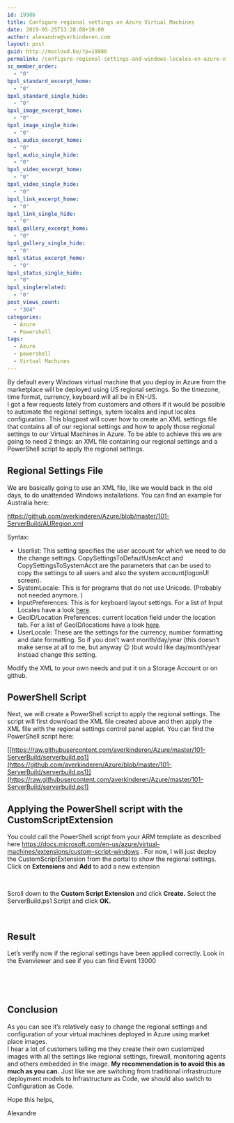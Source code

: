 ```yaml
---
id: 19986
title: Configure regional settings on Azure Virtual Machines
date: 2019-05-25T13:28:08+10:00
author: alexandre@verkinderen.com
layout: post
guid: http://mscloud.be/?p=19986
permalink: /configure-regional-settings-and-windows-locales-on-azure-virtual-machines/
sc_member_order:
  - "0"
bpxl_standard_excerpt_home:
  - "0"
bpxl_standard_single_hide:
  - "0"
bpxl_image_excerpt_home:
  - "0"
bpxl_image_single_hide:
  - "0"
bpxl_audio_excerpt_home:
  - "0"
bpxl_audio_single_hide:
  - "0"
bpxl_video_excerpt_home:
  - "0"
bpxl_video_single_hide:
  - "0"
bpxl_link_excerpt_home:
  - "0"
bpxl_link_single_hide:
  - "0"
bpxl_gallery_excerpt_home:
  - "0"
bpxl_gallery_single_hide:
  - "0"
bpxl_status_excerpt_home:
  - "0"
bpxl_status_single_hide:
  - "0"
bpxl_singlerelated:
  - "0"
post_views_count:
  - "304"
categories:
  - Azure
  - Powershell
tags:
  - Azure
  - powershell
  - Virtual Machines
---
```

By default every Windows virtual machine that you deploy in Azure from the marketplace will be deployed using US regional settings. So the timezone, time format, currency, keyboard will all be in EN-US.  
I got a few requests lately from customers and others if it would be possible to automate the regional settings, sytem locales and input locales configuration. This blogpost will cover how to create an XML settings file that contains all of our regional settings and how to apply those regional settings to our Virtual Machines in Azure. To be able to achieve this we are going to need 2 things: an XML file containing our regional settings and a PowerShell script to apply the regional settings.

## Regional Settings File

We are basically going to use an XML file, like we would back in the old days, to do unattended Windows installations. You can find an example for Australia here:

<https://github.com/averkinderen/Azure/blob/master/101-ServerBuild/AURegion.xml>  
  
Syntax:

  * Userlist: This setting specifies the user account for which we need to do the change settings. CopySettingsToDefaultUserAcct and CopySettingsToSystemAcct are the parameters that can be used to copy the settings to all users and also the system account(logonUI screen). 
  * SystemLocale: This is for programs that do not use Unicode. (Probably not needed anymore. )
  * InputPreferences: This is for keyboard layout settings. For a list of Input Locales have a look [here](https://docs.microsoft.com/en-us/windows-hardware/manufacture/desktop/default-input-locales-for-windows-language-packs). 
  * GeoID/Location Preferences: current location field under the location tab. For a list of GeoID/locations have a look [here](https://docs.microsoft.com/en-us/windows/desktop/intl/table-of-geographical-locations).
  * UserLocale: These are the settings for the currency, number formatting and date formatting. So if you don&#8217;t want month/day/year (this doesn&#8217;t make sense at all to me, but anyway 😉 )but would like day/month/year instead change this setting.

Modify the XML to your own needs and put it on a Storage Account or on github.

## PowerShell Script

Next, we will create a PowerShell script to apply the regional settings. The script will first download the XML file created above and then apply the XML file with the regional settings control panel applet. You can find the PowerShell script here:

[[https://raw.githubusercontent.com/averkinderen/Azure/master/101-ServerBuild/serverbuild.ps1](https://github.com/averkinderen/Azure/blob/master/101-ServerBuild/serverbuild.ps1)](https://raw.githubusercontent.com/averkinderen/Azure/master/101-ServerBuild/serverbuild.ps1)

## Applying the PowerShell script with the CustomScriptExtension 

You could call the PowerShell script from your ARM template as described here <https://docs.microsoft.com/en-us/azure/virtual-machines/extensions/custom-script-windows> . For now, I will just deploy the CustomScriptExtension from the portal to show the regional settings. Click on **Extensions** and **Add** to add a new extension<figure class="wp-block-image">

<img src="/wp-content/uploads/2019/05/image-2.png" alt="" class="wp-image-19993" srcset="/wp-content/uploads/2019/05/image-2.png 836w, /wp-content/uploads/2019/05/image-2-300x188.png 300w, /wp-content/uploads/2019/05/image-2-768x480.png 768w" sizes="(max-width: 836px) 100vw, 836px" /> </figure> 

Scroll down to the **Custom Script Extension** and click **Create.** Select the ServerBuild.ps1 Script and click **OK.**<figure class="wp-block-image">

<img src="/wp-content/uploads/2019/05/image-3-1024x175.png" alt="" class="wp-image-19994" srcset="/wp-content/uploads/2019/05/image-3-1024x175.png 1024w, /wp-content/uploads/2019/05/image-3-300x51.png 300w, /wp-content/uploads/2019/05/image-3-768x131.png 768w, /wp-content/uploads/2019/05/image-3.png 1112w" sizes="(max-width: 1024px) 100vw, 1024px" /> </figure> 

## Result

Let&#8217;s verify now if the regional settings have been applied correctly. Look in the Evenviewer and see if you can find Event 13000 <figure class="wp-block-image">

<img src="/wp-content/uploads/2019/05/image-1024x524.png" alt="" class="wp-image-19990" srcset="/wp-content/uploads/2019/05/image-1024x524.png 1024w, /wp-content/uploads/2019/05/image-300x154.png 300w, /wp-content/uploads/2019/05/image-768x393.png 768w" sizes="(max-width: 1024px) 100vw, 1024px" /> </figure> <figure class="wp-block-image"><img src="/wp-content/uploads/2019/05/image-1-1024x747.png" alt="" class="wp-image-19991" srcset="/wp-content/uploads/2019/05/image-1-1024x747.png 1024w, /wp-content/uploads/2019/05/image-1-300x219.png 300w, /wp-content/uploads/2019/05/image-1-768x560.png 768w, /wp-content/uploads/2019/05/image-1.png 1094w" sizes="(max-width: 1024px) 100vw, 1024px" /></figure> 

## Conclusion

As you can see it&#8217;s relatively easy to change the regional settings and configuration of your virtual machines deployed in Azure using market place images.  
I hear a lot of customers telling me they create their own customized images with all the settings like regional settings, firewall, monitoring agents and others embedded in the image. **My recommendation is to avoid this as much as you can.** Just like we are switching from traditional infrastructure deployment models to Infrastructure as Code, we should also switch to Configuration as Code.

Hope this helps,

Alexandre